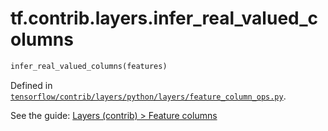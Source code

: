 <div itemscope itemtype="http://developers.google.com/ReferenceObject">
<meta itemprop="name" content="tf.contrib.layers.infer_real_valued_columns" />
</div>

# tf.contrib.layers.infer_real_valued_columns

``` python
infer_real_valued_columns(features)
```



Defined in [`tensorflow/contrib/layers/python/layers/feature_column_ops.py`](https://www.tensorflow.org/code/tensorflow/contrib/layers/python/layers/feature_column_ops.py).

See the guide: [Layers (contrib) > Feature columns](../../../../../api_guides/python/contrib.layers.md#Feature_columns)

